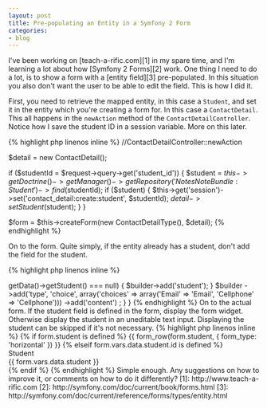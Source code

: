 ```yaml
---
layout: post
title: Pre-populating an Entity in a Symfony 2 Form
categories:
- blog
---
```


I've been working on [teach-a-rific.com][1] in my spare time, and I'm learning a lot
about how [Symfony 2 Forms][2] work. One thing I need to do a lot, is to show a
form with a [entity field][3] pre-populated. In this situation you also don't want
the user to be able to edit the field. This is how I did it.

First, you need to retrieve the mapped entity, in this case a `Student`, and set it
in the entity which you're creating a form for. In this case a `ContactDetail`.
This all happens in the `newAction` method of the `ContactDetailController`.
Notice how I save the student ID in a session variable. More on this later.

{% highlight php linenos inline %}
//ContactDetailController::newAction

$detail = new ContactDetail();

if ($studentId = $request->query->get('student_id')) {
    $student = $this
        ->getDoctrine()
        ->getManager()
        ->getRepository('NotesNoteBundle:Student')
        ->find($studentId);
    if ($student) {
        $this->get('session')->set('contact_detail:create:student', $studentId);
        $detail->setStudent($student);
    }
}

$form = $this->createForm(new ContactDetailType(), $detail);
{% endhighlight %}

On to the form. Quite simply, if the entity already has a student, don't add the
field for the student.

{% highlight php linenos inline %}
<?php
use Symfony\Component\Form\AbstractType;
use Symfony\Component\Form\FormBuilderInterface;
use Symfony\Component\OptionsResolver\OptionsResolverInterface;

class ContactDetailType extends AbstractType
{
    public function buildForm(FormBuilderInterface $builder, array $options)
    {
        if ($builder->getData()->getStudent() === null) {
            $builder->add('student');
        }
        $builder
            ->add('type', 'choice', array('choices' => array('Email' => 'Email', 'Cellphone' => 'Cellphone')))
            ->add('content')
        ;
    }
}
{% endhighlight %}

On to the actual form. If the student field is defined in the form, display the
form widget. Otherwise display the student in an uneditable text input. Displaying
the student can be skipped if it's not necessary.

{% highlight php linenos inline %}
{% if form.student is defined %}
    {{ form_row(form.student, { form_type: 'horizontal' }) }}
{% elseif form.vars.data.student.id is defined %}
    <div class="control-group">
        <label class="control-label">Student</label>
        <div class="controls">
            <span class="input uneditable-input">{{ form.vars.data.student }}</span>
        </div>
    </div>
{% endif %}
{% endhighlight %}

Simple enough. Any suggestions on how to improve it, or comments on how to do it
differently?

[1]: http://www.teach-a-rific.com
[2]: http://symfony.com/doc/current/book/forms.html
[3]: http://symfony.com/doc/current/reference/forms/types/entity.html
